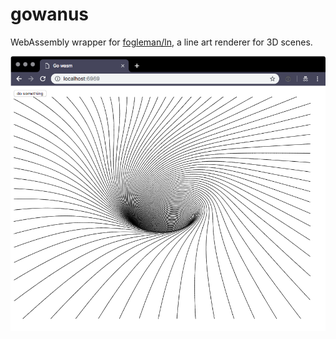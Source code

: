 # gowanus

WebAssembly wrapper for [fogleman/ln](https://github.com/fogleman/ln), a line art renderer for 3D scenes.

![screenshot](example.png)